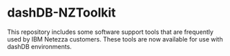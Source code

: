 # dashDB-NZToolkit
This repository includes some software support tools that are frequently used by IBM Netezza customers. These tools are now available for use with dashDB environments.
